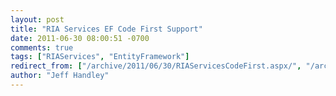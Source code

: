 ```yaml
---
layout: post
title: "RIA Services EF Code First Support"
date: 2011-06-30 08:00:51 -0700
comments: true
tags: ["RIAServices", "EntityFramework"]
redirect_from: ["/archive/2011/06/30/RIAServicesCodeFirst.aspx/", "/archive/2011/06/30/riaservicescodefirst.aspx"]
author: "Jeff Handley"
---
```


